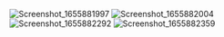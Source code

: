 ![Screenshot_1655881997](https://user-images.githubusercontent.com/86048832/174971133-7eb69bdf-139a-4c33-a188-a0f78e327877.png)
![Screenshot_1655882004](https://user-images.githubusercontent.com/86048832/174971150-4f8c89a3-1877-4bb6-8b39-62bf01b055c8.png)
![Screenshot_1655882292](https://user-images.githubusercontent.com/86048832/174971171-5efcc3dd-6088-405a-a3ef-080773bcb232.png)
![Screenshot_1655882359](https://user-images.githubusercontent.com/86048832/174971190-f8018d87-7f1a-4bf7-a171-59e31ad3bd98.png)
